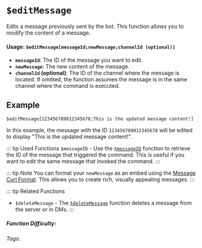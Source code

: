 # `$editMessage`

Edits a message previously sent by the bot. This function allows you to modify the content of a message.

#### Usage: `$editMessage[messageId;newMessage;channelId (optional)]`

*   **`messageId`**: The ID of the message you want to edit.
*   **`newMessage`**: The new content of the message.
*   **`channelId` (optional)**: The ID of the channel where the message is located. If omitted, the function assumes the message is in the same channel where the command is executed.

## Example

```
$editMessage[123456789012345678;This is the updated message content!]
```

In this example, the message with the ID `123456789012345678` will be edited to display "This is the updated message content!".

::: tip Used Functions
`$messageID` - Use the [`$messageID`](../Message/messageID.md) function to retrieve the ID of the message that triggered the command. This is useful if you want to edit the same message that invoked the command.
:::

::: tip Note
You can format your `newMessage` as an embed using the [Message Curl Format](../CodeReferences/ref.message_curl_format.md). This allows you to create rich, visually appealing messages.
:::

::: tip Related Functions
*   `$deleteMessage` -  The [`$deleteMessage`](../Message/deleteMessage.md) function deletes a message from the server or in DMs.
:::

##### Function Difficulty: <Badge type="warning" text="Medium" vertical="middle" />

###### Tags: <Badge type="tip" text="Edit" vertical="middle" /> <Badge type="tip" text="Message" vertical="middle" /> <Badge type="tip" text="Channel" vertical="middle" /> <Badge type="tip" text="Messages" vertical="middle" /> <Badge type="tip" text="Modify Message" vertical="middle" />